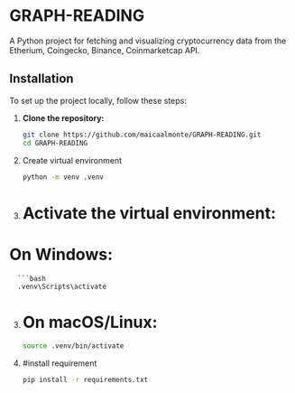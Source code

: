 # GRAPH-READING

A Python project for fetching and visualizing cryptocurrency data from the Etherium, Coingecko, Binance, Coinmarketcap API.

## Installation

To set up the project locally, follow these steps:

1. **Clone the repository:**
   ```bash
   git clone https://github.com/maicaalmonte/GRAPH-READING.git
   cd GRAPH-READING
2. Create virtual environment
   ```bash
   python -m venv .venv

2. # Activate the virtual environment:
 # On Windows:
      ```bash
      .venv\Scripts\activate
   
3. # On macOS/Linux:
      ```bash
      source .venv/bin/activate

5. #install requirement
      ```bash
      pip install -r requirements.txt
